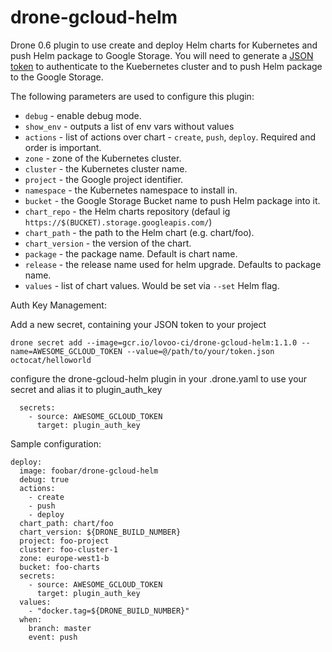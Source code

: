 # drone-gcloud-helm

Drone 0.6 plugin to use create and deploy Helm charts for Kubernetes and push Helm package to Google Storage. You will need to generate a [JSON token](https://developers.google.com/console/help/new/#serviceaccounts) to authenticate to the Kuebernetes cluster and to push Helm package to the Google Storage.

The following parameters are used to configure this plugin:

* `debug` - enable debug mode.
* `show_env` - outputs a list of env vars without values
* `actions` - list of actions over chart - `create`, `push`, `deploy`. Required and order is important.
* `zone` - zone of the Kubernetes cluster.
* `cluster` - the Kubernetes cluster name.
* `project` - the Google project identifier.
* `namespace` - the Kubernetes namespace to install in.
* `bucket` - the Google Storage Bucket name to push Helm package into it.
* `chart_repo` - the Helm charts repository (defaul ig `https://$(BUCKET).storage.googleapis.com/`)
* `chart_path` - the path to the Helm chart (e.g. chart/foo).
* `chart_version` - the version of the chart.
* `package` - the package name. Default is chart name.
* `release` - the release name used for helm upgrade. Defaults to package name.
* `values` - list of chart values. Would be set via `--set` Helm flag.

Auth Key Management:

Add a new secret, containing your JSON token to your project

```
drone secret add --image=gcr.io/lovoo-ci/drone-gcloud-helm:1.1.0 --name=AWESOME_GCLOUD_TOKEN --value=@/path/to/your/token.json octocat/helloworld
```

configure the drone-gcloud-helm plugin in your .drone.yaml to use your secret and alias it to plugin_auth_key

```
  secrets:
    - source: AWESOME_GCLOUD_TOKEN
      target: plugin_auth_key
```


Sample configuration:

```
deploy:
  image: foobar/drone-gcloud-helm
  debug: true
  actions:
    - create
    - push
    - deploy
  chart_path: chart/foo
  chart_version: ${DRONE_BUILD_NUMBER}
  project: foo-project
  cluster: foo-cluster-1
  zone: europe-west1-b
  bucket: foo-charts
  secrets:
    - source: AWESOME_GCLOUD_TOKEN
      target: plugin_auth_key
  values:
    - "docker.tag=${DRONE_BUILD_NUMBER}"
  when:
    branch: master
    event: push
```
